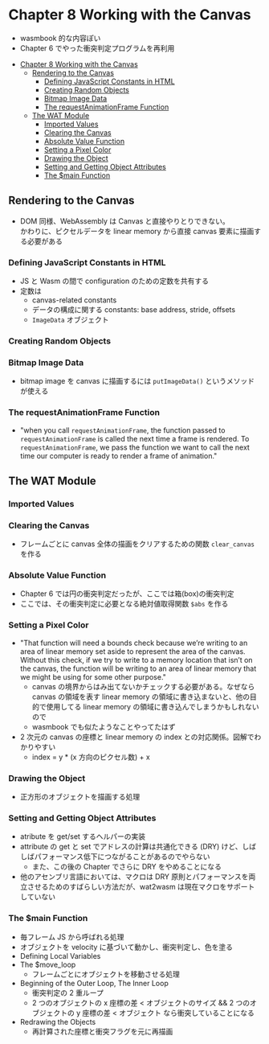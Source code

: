 # Chapter 8 Working with the Canvas

- wasmbook 的な内容ぽい
- Chapter 6 でやった衝突判定プログラムを再利用

<!-- TOC -->

- [Chapter 8 Working with the Canvas](#chapter-8-working-with-the-canvas)
  - [Rendering to the Canvas](#rendering-to-the-canvas)
    - [Defining JavaScript Constants in HTML](#defining-javascript-constants-in-html)
    - [Creating Random Objects](#creating-random-objects)
    - [Bitmap Image Data](#bitmap-image-data)
    - [The requestAnimationFrame Function](#the-requestanimationframe-function)
  - [The WAT Module](#the-wat-module)
    - [Imported Values](#imported-values)
    - [Clearing the Canvas](#clearing-the-canvas)
    - [Absolute Value Function](#absolute-value-function)
    - [Setting a Pixel Color](#setting-a-pixel-color)
    - [Drawing the Object](#drawing-the-object)
    - [Setting and Getting Object Attributes](#setting-and-getting-object-attributes)
    - [The $main Function](#the-main-function)

<!-- /TOC -->

## Rendering to the Canvas

- DOM 同様、WebAssembly は Canvas と直接やりとりできない。  
  かわりに、ピクセルデータを linear memory から直接 canvas 要素に描画する必要がある

### Defining JavaScript Constants in HTML

- JS と Wasm の間で configuration のための定数を共有する
- 定数は
  - canvas-related constants
  - データの構成に関する constants: base address, stride, offsets
  - `ImageData` オブジェクト

### Creating Random Objects

### Bitmap Image Data

- bitmap image を canvas に描画するには `putImageData()` というメソッドが使える

### The requestAnimationFrame Function

- "when you call `requestAnimationFrame`, the function passed to `requestAnimationFrame` is called the next time a frame is rendered. To `requestAnimationFrame`, we pass the function we want to call the next time our computer is ready to render a frame of animation."

## The WAT Module

### Imported Values

### Clearing the Canvas

- フレームごとに canvas 全体の描画をクリアするための関数 `clear_canvas` を作る

### Absolute Value Function

- Chapter 6 では円の衝突判定だったが、ここでは箱(box)の衝突判定
- ここでは、その衝突判定に必要となる絶対値取得関数 `$abs` を作る

### Setting a Pixel Color

- "That function will need a bounds check because we’re writing to an area of linear memory set aside to represent the area of the canvas. Without this check, if we try to write to a memory location that isn’t on the canvas, the function will be writing to an area of linear memory that we might be using for some other purpose."
  - canvas の境界からはみ出てないかチェックする必要がある。なぜなら canvas の領域を表す linear memory の領域に書き込まないと、他の目的で使用してる linear memory の領域に書き込んでしまうかもしれないので
  - wasmbook でも似たようなことやってたはず
- 2 次元の canvas の座標と linear memory の index との対応関係。図解でわかりやすい
  - index = y \* (x 方向のピクセル数) + x

### Drawing the Object

- 正方形のオブジェクトを描画する処理

### Setting and Getting Object Attributes

- atribute を get/set するヘルパーの実装
- attribute の get と set でアドレスの計算は共通化できる (DRY) けど、しばしばパフォーマンス低下につながることがあるのでやらない
  - また、この後の Chapter でさらに DRY をやめることになる
- 他のアセンブリ言語においては、マクロは DRY 原則とパフォーマンスを両立させるためのすばらしい方法だが、wat2wasm は現在マクロをサポートしていない

### The $main Function

- 毎フレーム JS から呼ばれる処理
- オブジェクトを velocity に基づいて動かし、衝突判定し、色を塗る
- Defining Local Variables
- The $move_loop
  - フレームごとにオブジェクトを移動させる処理
- Beginning of the Outer Loop, The Inner Loop
  - 衝突判定の 2 重ループ
  - 2 つのオブジェクトの x 座標の差 < オブジェクトのサイズ && 2 つのオブジェクトの y 座標の差 < オブジェクト なら衝突していることになる
- Redrawing the Objects
  - 再計算された座標と衝突フラグを元に再描画
